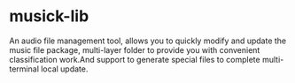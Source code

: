 # musick-lib
An audio file management tool, allows you to quickly modify and update the music file package, multi-layer folder to provide you with convenient classification work.And support to generate special files to complete multi-terminal local update.
